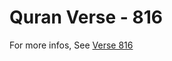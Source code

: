 # Quran Verse - 816 

For more infos, See [Verse 816](https://www.quranbookk.com/quran/search?q=816)